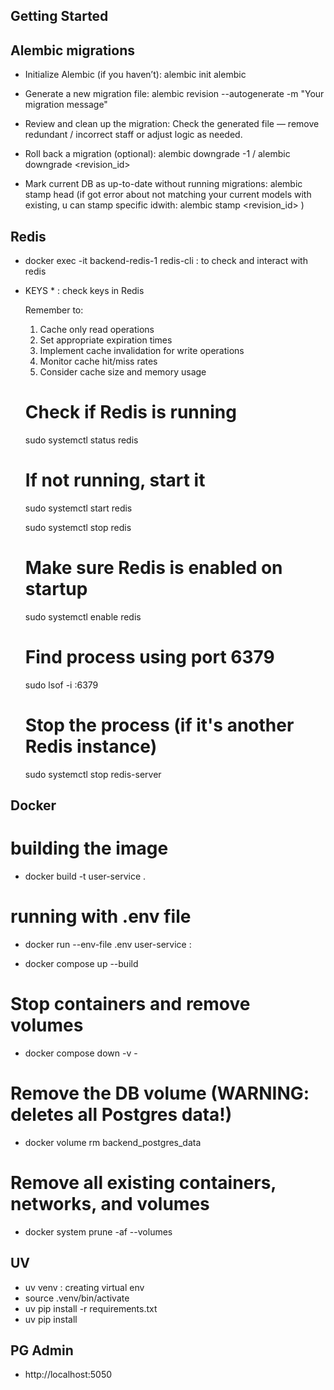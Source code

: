 ## Getting Started

## Alembic migrations

- Initialize Alembic (if you haven’t): alembic init alembic

- Generate a new migration file: alembic revision --autogenerate -m "Your migration message"

- Review and clean up the migration: Check the generated file — remove redundant / incorrect staff or adjust logic as needed.

- Roll back a migration (optional): alembic downgrade -1 / alembic downgrade <revision_id>

- Mark current DB as up-to-date without running migrations: alembic stamp head (if got error about not matching your current models with existing, u can stamp specific idwith: alembic stamp <revision_id> )

## Redis
 - docker exec -it backend-redis-1 redis-cli : to check and interact with redis
 - 
    KEYS *    : check keys in Redis

   Remember to:
   1. Cache only read operations
   2. Set appropriate expiration times
   3. Implement cache invalidation for write operations
   4. Monitor cache hit/miss rates
   5. Consider cache size and memory usage

   # Check if Redis is running
   sudo systemctl status redis

   # If not running, start it
   sudo systemctl start redis

   sudo systemctl stop redis

   # Make sure Redis is enabled on startup
   sudo systemctl enable redis

   # Find process using port 6379
   sudo lsof -i :6379

   # Stop the process (if it's another Redis instance)
   sudo systemctl stop redis-server

## Docker
   # building the image
   - docker build -t user-service .

   # running with .env file
   - docker run --env-file .env user-service : 

   - docker compose up --build

   # Stop containers and remove volumes
   - docker compose down -v -

   # Remove the DB volume (WARNING: deletes all Postgres data!)
   - docker volume rm backend_postgres_data 

   # Remove all existing containers, networks, and volumes
   - docker system prune -af --volumes

## UV
 
 - uv venv : creating virtual env
 - source .venv/bin/activate
 - uv pip install -r requirements.txt
 - uv pip install <package name>


## PG Admin
   - http://localhost:5050